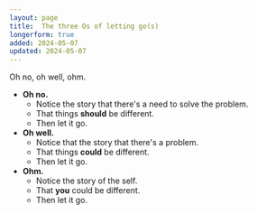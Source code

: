```yaml
---
layout: page
title:  The three Os of letting go(s)
longerform: true
added: 2024-05-07
updated: 2024-05-07
---
```


Oh no, oh well, ohm.

- **Oh no.** 
    - Notice the story that there's a need to solve the problem.
    - That things **should** be different.
    - Then let it go.
- **Oh well.**
    - Notice that the story that there's a problem.
    - That things **could** be different.
    - Then let it go.
- **Ohm.**
    - Notice the story of the self.
    - That **you** could be different.
    - Then let it go.



